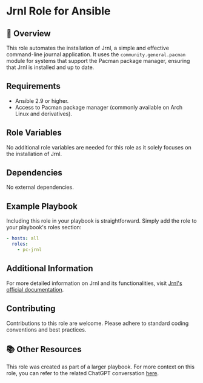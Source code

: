 # Jrnl Role for Ansible

## 📌 Overview
This role automates the installation of Jrnl, a simple and effective command-line journal application. It uses the `community.general.pacman` module for systems that support the Pacman package manager, ensuring that Jrnl is installed and up to date.

## Requirements
- Ansible 2.9 or higher.
- Access to Pacman package manager (commonly available on Arch Linux and derivatives).

## Role Variables
No additional role variables are needed for this role as it solely focuses on the installation of Jrnl.

## Dependencies
No external dependencies.

## Example Playbook
Including this role in your playbook is straightforward. Simply add the role to your playbook's roles section:

```yaml
- hosts: all
  roles:
    - pc-jrnl
```

## Additional Information
For more detailed information on Jrnl and its functionalities, visit [Jrnl's official documentation](https://jrnl.sh/).

## Contributing
Contributions to this role are welcome. Please adhere to standard coding conventions and best practices.

## 📚 Other Resources

This role was created as part of a larger playbook. For more context on this role, you can refer to the related ChatGPT conversation [here](https://chat.openai.com/share/ae168ca0-5191-4bec-96a0-ffcfabca0024).